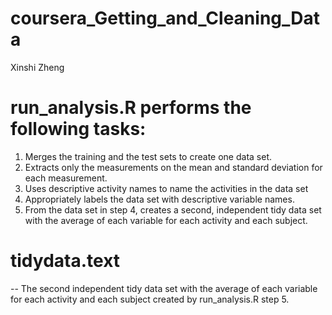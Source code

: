 # coursera_Getting_and_Cleaning_Data
Xinshi Zheng

#  run_analysis.R performs the following tasks:
1. Merges the training and the test sets to create one data set.
2. Extracts only the measurements on the mean and standard deviation for each measurement. 
3. Uses descriptive activity names to name the activities in the data set
4. Appropriately labels the data set with descriptive variable names. 
5. From the data set in step 4, creates a second, independent tidy data set with the average of each variable for each activity and each subject.

# tidydata.text
-- The second independent tidy data set with the average of each variable for each activity and each subject created by run_analysis.R step 5.